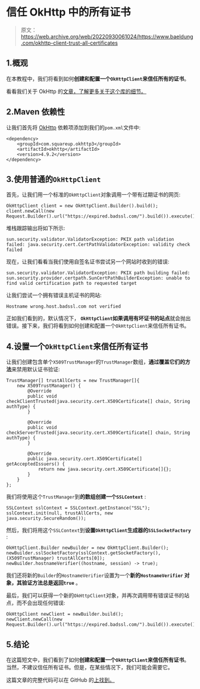 # 信任 OkHttp 中的所有证书

> 原文：<https://web.archive.org/web/20220930061024/https://www.baeldung.com/okhttp-client-trust-all-certificates>

## 1.概观

在本教程中，我们将看到如何**创建和配置一个`OkHttpClient`来信任所有的证书**。

看看我们关于 OkHttp 的[文章，了解更多关于这个库的细节。](/web/20220529025657/https://www.baeldung.com/tag/okhttp/)

## 2.Maven 依赖性

让我们首先将 [OkHttp](https://web.archive.org/web/20220529025657/https://search.maven.org/classic/#search%7Cgav%7C1%7Cg%3A%22com.squareup.okhttp3%22%20AND%20a%3A%22okhttp%22) 依赖项添加到我们的`pom.xml`文件中:

```
<dependency>
    <groupId>com.squareup.okhttp3</groupId>
    <artifactId>okhttp</artifactId>
    <version>4.9.2</version>
</dependency>
```

## 3.使用普通的`OkHttpClient`

首先，让我们用一个标准的`OkHttpClient`对象调用一个带有过期证书的网页:

```
OkHttpClient client = new OkHttpClient.Builder().build();
client.newCall(new Request.Builder().url("https://expired.badssl.com/").build()).execute();
```

堆栈跟踪输出将如下所示:

```
sun.security.validator.ValidatorException: PKIX path validation failed: java.security.cert.CertPathValidatorException: validity check failed
```

现在，让我们看看当我们使用自签名证书尝试另一个网站时收到的错误:

```
sun.security.validator.ValidatorException: PKIX path building failed: sun.security.provider.certpath.SunCertPathBuilderException: unable to find valid certification path to requested target
```

让我们尝试一个拥有错误主机证书的网站:

```
Hostname wrong.host.badssl.com not verified
```

正如我们看到的，默认情况下， **`OkHttpClient`如果调用有坏证书的站点**就会抛出错误。接下来，我们将看到如何创建和配置一个`OkHttpClient`来信任所有证书。

## 4.设置一个`OkHttpClient`来信任所有证书

让我们创建包含单个`X509TrustManager`的`TrustManager`数组，**通过覆盖它们的方法**来禁用默认证书验证:

```
TrustManager[] trustAllCerts = new TrustManager[]{
    new X509TrustManager() {
        @Override
        public void checkClientTrusted(java.security.cert.X509Certificate[] chain, String authType) {
        }

        @Override
        public void checkServerTrusted(java.security.cert.X509Certificate[] chain, String authType) {
        }

        @Override
        public java.security.cert.X509Certificate[] getAcceptedIssuers() {
            return new java.security.cert.X509Certificate[]{};
        }
    }
};
```

我们将使用这个`TrustManager`到**的数组创建一个`SSLContext`** :

```
SSLContext sslContext = SSLContext.getInstance("SSL");
sslContext.init(null, trustAllCerts, new java.security.SecureRandom());
```

然后，我们将用这个`SSLContext`到**设置`OkHttpClient`生成器的`SSLSocketFactory`** :

```
OkHttpClient.Builder newBuilder = new OkHttpClient.Builder();
newBuilder.sslSocketFactory(sslContext.getSocketFactory(), (X509TrustManager) trustAllCerts[0]);
newBuilder.hostnameVerifier((hostname, session) -> true);
```

我们还将新的`Builder`的`HostnameVerifier`设置为一个**新的`HostnameVerifier` 对象，其验证方法总是返回`true`** 。

最后，我们可以获得一个新的`OkHttpClient`对象，并再次调用带有错误证书的站点，而不会出现任何错误:

```
OkHttpClient newClient = newBuilder.build();
newClient.newCall(new Request.Builder().url("https://expired.badssl.com/").build()).execute();
```

## 5.结论

在这篇短文中，我们看到了如何**创建和配置一个`OkHttpClient`来信任所有证书**。当然，不建议信任所有证书。但是，在某些情况下，我们可能会需要它。

这篇文章的完整代码可以在 GitHub 的[上找到。](https://web.archive.org/web/20220529025657/https://github.com/eugenp/tutorials/tree/master/libraries-http-2)
